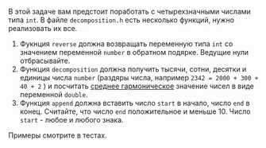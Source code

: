 В этой задаче вам предстоит поработать с четырехзначными числами типа `int`. В файле `decomposition.h` есть несколько функций, нужно реализовать их все.

1. Фукнция `reverse` должна возвращать переменную типа `int` со значением переменной `number` в обратном подярке. Ведущие нули отбрасывайте.
2. Функция `decomposition` должна получить тысячи, сотни, десятки и единицы числа `number` (раздяры числа, например `2342 = 2000 + 300 + 40 + 2` ) и посчитать [среднее гармоническое](https://ru.wikipedia.org/wiki/%D0%A1%D1%80%D0%B5%D0%B4%D0%BD%D0%B5%D0%B5_%D0%B3%D0%B0%D1%80%D0%BC%D0%BE%D0%BD%D0%B8%D1%87%D0%B5%D1%81%D0%BA%D0%BE%D0%B5) значение чисел в виде переменной `double`.
3. Функция `append` должна вставить число `start` в начало, число `end` в конец. Считайте, что число `end` положительное и меньше 10. Число `start` - любое и любого знака.

Примеры смотрите в тестах. 